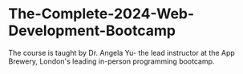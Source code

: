 # The-Complete-2024-Web-Development-Bootcamp
The course is taught by Dr. Angela Yu- the lead instructor at the App Brewery, London's leading in-person programming bootcamp.
